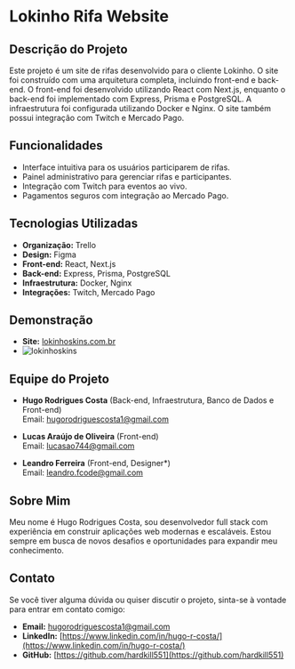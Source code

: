 # Lokinho Rifa Website

## Descrição do Projeto
Este projeto é um site de rifas desenvolvido para o cliente Lokinho. O site foi construído com uma arquitetura completa, incluindo front-end e back-end. O front-end foi desenvolvido utilizando React com Next.js, enquanto o back-end foi implementado com Express, Prisma e PostgreSQL. A infraestrutura foi configurada utilizando Docker e Nginx. O site também possui integração com Twitch e Mercado Pago.

## Funcionalidades
- Interface intuitiva para os usuários participarem de rifas.
- Painel administrativo para gerenciar rifas e participantes.
- Integração com Twitch para eventos ao vivo.
- Pagamentos seguros com integração ao Mercado Pago.

## Tecnologias Utilizadas
- **Organização:** Trello
- **Design:** Figma
- **Front-end:** React, Next.js
- **Back-end:** Express, Prisma, PostgreSQL
- **Infraestrutura:** Docker, Nginx
- **Integrações:** Twitch, Mercado Pago

## Demonstração
- **Site:** [lokinhoskins.com.br](https://lokinhoskins.com.br/)
- ![lokinhoskins](https://github.com/user-attachments/assets/f8bb75cd-5f13-42ad-8b36-f268c65e1de1)


## Equipe do Projeto
- **Hugo Rodrigues Costa** (Back-end, Infraestrutura, Banco de Dados e Front-end)  
  Email: hugorodriguescosta1@gmail.com

- **Lucas Araújo de Oliveira** (Front-end)  
  Email: lucasao744@gmail.com

- **Leandro Ferreira** (Front-end, Designer*)  
  Email: leandro.fcode@gmail.com

## Sobre Mim
Meu nome é Hugo Rodrigues Costa, sou desenvolvedor full stack com experiência em construir aplicações web modernas e escaláveis. Estou sempre em busca de novos desafios e oportunidades para expandir meu conhecimento.

## Contato
Se você tiver alguma dúvida ou quiser discutir o projeto, sinta-se à vontade para entrar em contato comigo:
- **Email:** hugorodriguescosta1@gmail.com
- **LinkedIn:** [https://www.linkedin.com/in/hugo-r-costa/](https://www.linkedin.com/in/hugo-r-costa/)
- **GitHub:** [https://github.com/hardkill551](https://github.com/hardkill551)
